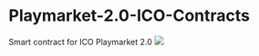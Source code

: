 # Playmarket-2.0-ICO-Contracts
Smart contract for ICO Playmarket 2.0
![](https://scontent-arn2-1.xx.fbcdn.net/v/t1.0-9/22366531_138042196819992_9134050507965281016_n.jpg?oh=89730bed5951c53479e01532aeea2d31&oe=5A7848B7)
